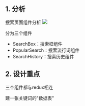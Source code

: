 ## 1. 分析
搜索页面组件分析
![](http://ww1.sinaimg.cn/large/006PpBLoly1g4dpwydicdj30kl0mrq3a.jpg)

分为三个组件
- SearchBox：搜索框组件
- PopularSearch：搜索流行词组件
- SearchHistory：搜索历史组件

## 2. 设计重点

三个组件都与redux相连

建一张关键词的"数据表"

